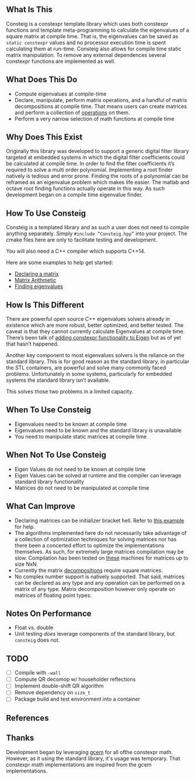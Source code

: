 ## What Is This
Consteig is a constexpr template library which uses both constexpr functions and
template meta-programming to calculate the eigenvalues of a square matrix at
compile time. That is, the eigenvalues can be saved as `static constexpr` values
and no processor execution time is spent calculating them at run-time. Consteig
also allows for compile time static matrix manipulation. To remove any external
dependences several constexpr functions are implemented as well.

## What Does This Do
* Compute eigenvalues at compile-time
* Declare, manipulate, perform matrix operations, and a handful of matrix
  decompositions at compile time. That means users can create matrices and
  perform a collection of [operations]() on them.
* Perform a very narrow selection of math functions at compile time

## Why Does This Exist
Originally this library was developed to support a generic digital filter
library targeted at embedded systems in which the digital filter coefficients
could be calculated at compile time. In order to find the filter coefficients
it’s required to solve a multi order polynomial. Implementing a root finder
natively is tedious and error prone. Finding the roots of a polynomial can be
reframed as an eigenvalue problem which makes life easier. The matlab and octave
root finding functions actually operate in this way. As such development began
on a compile time eigenvalue finder.

## How To Use Consteig
Consteig is a templated library and as such a user does not need to compile
anything separately. Simply `#include “Consteig.hpp”` into your project. The
cmake files here are only to facilitate testing and development.

You will also need a C++ compiler which supports C++14.

Here are some examples to help get started:
* [Declaring a matrix]()
* [Matrix Arithmetic]()
* [Finding eigenvalues]()

## How Is This Different
There are powerful open source C++ eigenvalues solvers already in existence
which are more robust, better optimized, and better tested. The caveat is that
they cannot currently calculate Eigenvalues at compile time. There’s been talk
of [adding constexpr functionality to
Eigen](https://gitlab.com/libeigen/eigen/-/issues/820) but as of yet that hasn’t
happened.

Another key component to most eigenvalues solvers is the reliance on the
standard library. This is for good reason as the standard library, in particular
the STL containers, are powerful and solve many commonly faced problems.
Unfortunately in some systems, particularly for embedded systems the standard
library isn’t available.

This solves those two problems in a limited capacity.

## When To Use Consteig
* Eigenvalues need to be known at compile time
* Eigenvalues need to be known and the standard library is unavailable
* You need to manipulate static matrices at compile time

## When Not To Use Consteig
* Eigen Values do not need to be known at compile time
* Eigen Values can be solved at runtime and the compiler can leverage standard
  library functionality
* Matrices do not need to be manipulated at compile time

## What Can Improve
* Declaring matrices can be initializer bracket hell. Refer to [this example]()
  for help.
* The algorithms implemented here do not necessarily take advantage of a
  collection of optimization techniques for solving matrices nor has there been
  a concerted effort to optimize the implementations themselves. As such, for
  extremely large matrices compilation may be slow. Compilation has been tested
  on [these]() machines for matrices up to size NxN.
* Currently the matrix [decompositions]() require square matrices.
* No complex number support is natively supported. That said, matrices can be
  declared as any type and any operation can be performed on a matrix of any
  type. Matrix decomposition however only operate on matrices of floating point
  types.

## Notes On Performance
* Float vs. double
* Unit testing _does_ leverage components of the standard library, but
  `consteig` does not.

## TODO
- [ ] Compile with `-wall`
- [ ] Compute QR decomop w/ householder reflections
- [ ] Implement double-shift QR algorithm
- [ ] Remove dependency on `size_t`
- [ ] Package build and test environment into a container

## References

## Thanks
Development began by leveraging [gcem](https://github.com/kthohr/gcem) for all
ofthe constexpr math. However, as it using the standard library, it's usage was
temporary. That constexpr math implementations are inspired from the gcem
implementations.
